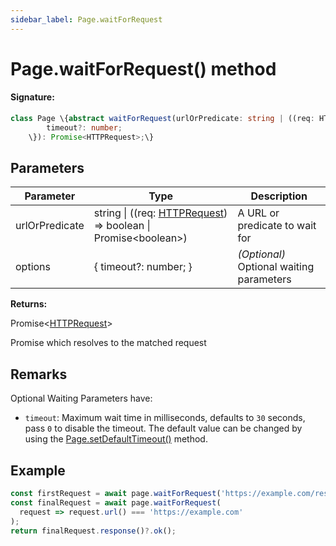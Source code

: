 ```yaml
---
sidebar_label: Page.waitForRequest
---
```


# Page.waitForRequest() method

#### Signature:

```typescript
class Page \{abstract waitForRequest(urlOrPredicate: string | ((req: HTTPRequest) => boolean | Promise<boolean>), options?: \{
        timeout?: number;
    \}): Promise<HTTPRequest>;\}
```

## Parameters

| Parameter      | Type                                                                                                 | Description                              |
| -------------- | ---------------------------------------------------------------------------------------------------- | ---------------------------------------- |
| urlOrPredicate | string \| ((req: [HTTPRequest](./puppeteer.httprequest.md)) =&gt; boolean \| Promise&lt;boolean&gt;) | A URL or predicate to wait for           |
| options        | \{ timeout?: number; \}                                                                              | _(Optional)_ Optional waiting parameters |

**Returns:**

Promise&lt;[HTTPRequest](./puppeteer.httprequest.md)&gt;

Promise which resolves to the matched request

## Remarks

Optional Waiting Parameters have:

- `timeout`: Maximum wait time in milliseconds, defaults to `30` seconds, pass `0` to disable the timeout. The default value can be changed by using the [Page.setDefaultTimeout()](./puppeteer.page.setdefaulttimeout.md) method.

## Example

```ts
const firstRequest = await page.waitForRequest('https://example.com/resource');
const finalRequest = await page.waitForRequest(
  request => request.url() === 'https://example.com'
);
return finalRequest.response()?.ok();
```
